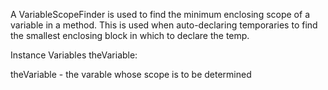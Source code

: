 A VariableScopeFinder is used to find the minimum enclosing scope of a variable in a method.  This is used when auto-declaring temporaries to find the smallest enclosing block in which to declare the temp.

Instance Variables
	theVariable:		<VariableNode>

theVariable
	- the varable whose scope is to be determined
